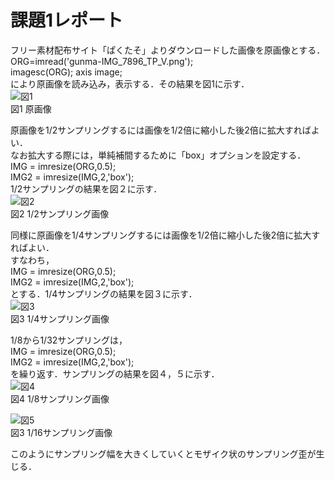 # 課題1レポート

フリー素材配布サイト「ぱくたそ」よりダウンロードした画像を原画像とする．  
ORG=imread('gunma-IMG_7896_TP_V.png');  
imagesc(ORG); axis image;  
により原画像を読み込み，表示する．その結果を図1に示す．  
![図1](/image/図1.png)  
図1 原画像  

原画像を1/2サンプリングするには画像を1/2倍に縮小した後2倍に拡大すればよい．  
なお拡大する際には，単純補間するために「box」オプションを設定する．  
IMG = imresize(ORG,0.5);  
IMG2 = imresize(IMG,2,'box');  
1/2サンプリングの結果を図２に示す．  
![図2](/image/図2.png)  
図2 1/2サンプリング画像

同様に原画像を1/4サンプリングするには画像を1/2倍に縮小した後2倍に拡大すればよい．  
すなわち，  
IMG = imresize(ORG,0.5);  
IMG2 = imresize(IMG,2,'box');  
とする．1/4サンプリングの結果を図３に示す．  
![図3](/image/図3.png)  
図3 1/4サンプリング画像  

1/8から1/32サンプリングは，  
IMG = imresize(ORG,0.5);  
IMG2 = imresize(IMG,2,'box');  
を繰り返す．サンプリングの結果を図４，５に示す．  
![図4](/image/図4.png)  
図4 1/8サンプリング画像  

![図5](/image/図5.png)  
図3 1/16サンプリング画像  

このようにサンプリング幅を大きくしていくとモザイク状のサンプリング歪が生じる．
